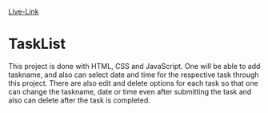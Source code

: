 [Live-Link](https://my-tasklist1.netlify.app/)
# TaskList
This project is done with HTML, CSS and JavaScript. One will be able to add taskname, and also can select date and time for the respective task through this project. There are also edit and delete options for each task so that one can change the taskname, date or time even after submitting the task and also can delete after the task is completed.
